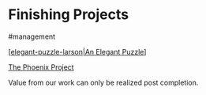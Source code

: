 # Finishing Projects

#management

[[elegant-puzzle-larson|An Elegant Puzzle]]

[The Phoenix Project](https://learning.oreilly.com/library/view/the-phoenix-project/9781457191350/)

Value from our work can only be realized post completion.

[//begin]: # "Autogenerated link references for markdown compatibility"
[elegant-puzzle-larson|An Elegant Puzzle]: books/elegant-puzzle-larson "Text Notes: An Elegant Puzzle"
[//end]: # "Autogenerated link references"